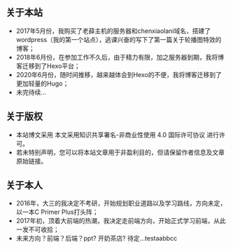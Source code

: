 ## 关于本站
* 2017年5月份，我购买了老薛主机的服务器和chenxiaolani域名，搭建了wordpress（我的第一个站点），逃课兴奋的写下了第一篇关于轮播图特效的博客；
* 2018年6月份，在参加工作不久后，由于精力有限，加之服务器到期，我将博客迁移到了Hexo平台；
* 2020年6月份，随时间推移，越来越体会到Hexo的不便，我将博客迁移到了更加轻量的Hugo；
* 未完待续...


## 关于版权
* 本站博文采用 本文采用知识共享署名-非商业性使用 4.0 国际许可协议 进行许可。
* 若未特别声明，您可以将本站文章用于非盈利目的，但请保留作者信息及文章原始链接。

## 关于本人
* 2016年，大三的我决定不考研，开始规划职业道路以及学习路线，方向未定，以一本C Primer Plus打头阵；
* 2017年初，顶着大前端的热潮，我决定走前端方向，开始正式学习前端，从此一发不可收拾；
* 未来方向？前端？后端？ppt? 开奶茶店? 待定...testaabbcc

